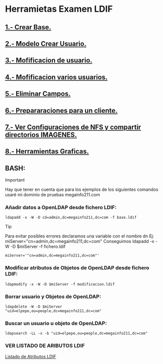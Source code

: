 # Herramietas Examen LDIF

## [1.- Crear Base.](./LDIF/base.ldif)
## [2.- Modelo Crear Usuario.](./LDIF/juan.ldif)
## [3.- Mofificacion de usuario.](./LDIF/CambioJuan.ldif)
## [4.- Mofificacion varios usuarios.](./LDIF/modificacion.ldif)
## [5.- Eliminar Campos.](./LDIF/eliminarMail.ldif)
## [6.- Prepararaciones para un cliente.](./variado/preparandoCliente.md)
## [7.- Ver Configuraciones de NFS y compartir directorios IMAGENES.](./variado/CapturasExportaciones/)
## [8.- Herramientas Graficas.](./herramientasGraficas)
## BASH:
> [!IMPORTANT]
> Hay que tener en cuenta que para los ejemplos de los siguientes comandos
> usaré mi dominio de pruebas megainfo211.com
### Añadir datos a OpenLDAP desde fichero LDIF:

`ldapadd -x -W -D cd=admin,dc=megainfo211,dc=com -f base.ldif`

> [!TIP]
> Para evitar posibles errores declaramos una variable con el nombre dn Ej: miServer="cn=admin,dc=megainfo211,dc=com"
> Conseguimos ldapadd -x -W -D $miServer -f fichero.ldif

`miServer='"cn=admin,dc=megainfo211,dc=com"'`

### Modificar atributos de Objetos de OpenLDAP desde fichero LDIF:

`ldapmodify -x -W -D $miServer -f modificacion.ldif`

### Borrar usuario y Objetos de OpenLDAP:

`ldapdelete -W -D $miServer "uid=elpepe,ou=people,dc=megainfo211,dc=com"`

### Buscar un usuario u objeto de OpenLDAP:

`ldapsearch -LL -x -b "uid=elpepe,ou=people,dc=megainfo211,dc=com"`


### VER LISTADO DE ARIBUTOS LDIF

[Listado de Atributos LDIF](https://www.zytrax.com/books/ldap/ape/)